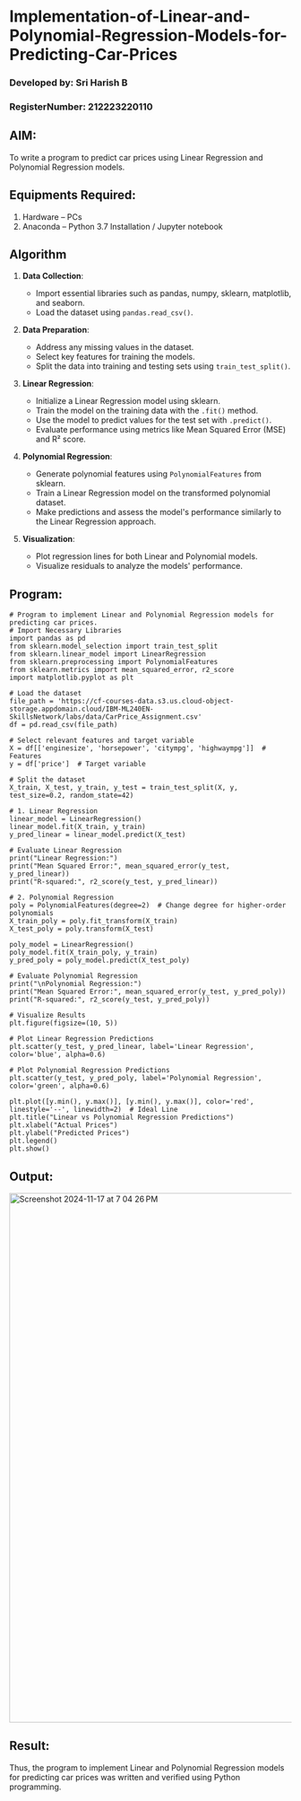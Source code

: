 # Implementation-of-Linear-and-Polynomial-Regression-Models-for-Predicting-Car-Prices
### Developed by: Sri Harish B
### RegisterNumber: 212223220110

## AIM:
To write a program to predict car prices using Linear Regression and Polynomial Regression models.

## Equipments Required:
1. Hardware – PCs
2. Anaconda – Python 3.7 Installation / Jupyter notebook

## Algorithm
1. **Data Collection**:  
   - Import essential libraries such as pandas, numpy, sklearn, matplotlib, and seaborn.  
   - Load the dataset using `pandas.read_csv()`.  

2. **Data Preparation**:  
   - Address any missing values in the dataset.  
   - Select key features for training the models.  
   - Split the data into training and testing sets using `train_test_split()`.  

3. **Linear Regression**:  
   - Initialize a Linear Regression model using sklearn.  
   - Train the model on the training data with the `.fit()` method.  
   - Use the model to predict values for the test set with `.predict()`.  
   - Evaluate performance using metrics like Mean Squared Error (MSE) and R² score.  

4. **Polynomial Regression**:  
   - Generate polynomial features using `PolynomialFeatures` from sklearn.  
   - Train a Linear Regression model on the transformed polynomial dataset.  
   - Make predictions and assess the model's performance similarly to the Linear Regression approach.  

5. **Visualization**:  
   - Plot regression lines for both Linear and Polynomial models.  
   - Visualize residuals to analyze the models' performance.  


## Program:
```
# Program to implement Linear and Polynomial Regression models for predicting car prices.
# Import Necessary Libraries
import pandas as pd
from sklearn.model_selection import train_test_split
from sklearn.linear_model import LinearRegression
from sklearn.preprocessing import PolynomialFeatures
from sklearn.metrics import mean_squared_error, r2_score
import matplotlib.pyplot as plt

# Load the dataset
file_path = 'https://cf-courses-data.s3.us.cloud-object-storage.appdomain.cloud/IBM-ML240EN-SkillsNetwork/labs/data/CarPrice_Assignment.csv'
df = pd.read_csv(file_path)

# Select relevant features and target variable
X = df[['enginesize', 'horsepower', 'citympg', 'highwaympg']]  # Features
y = df['price']  # Target variable

# Split the dataset
X_train, X_test, y_train, y_test = train_test_split(X, y, test_size=0.2, random_state=42)

# 1. Linear Regression
linear_model = LinearRegression()
linear_model.fit(X_train, y_train)
y_pred_linear = linear_model.predict(X_test)

# Evaluate Linear Regression
print("Linear Regression:")
print("Mean Squared Error:", mean_squared_error(y_test, y_pred_linear))
print("R-squared:", r2_score(y_test, y_pred_linear))

# 2. Polynomial Regression
poly = PolynomialFeatures(degree=2)  # Change degree for higher-order polynomials
X_train_poly = poly.fit_transform(X_train)
X_test_poly = poly.transform(X_test)

poly_model = LinearRegression()
poly_model.fit(X_train_poly, y_train)
y_pred_poly = poly_model.predict(X_test_poly)

# Evaluate Polynomial Regression
print("\nPolynomial Regression:")
print("Mean Squared Error:", mean_squared_error(y_test, y_pred_poly))
print("R-squared:", r2_score(y_test, y_pred_poly))

# Visualize Results
plt.figure(figsize=(10, 5))

# Plot Linear Regression Predictions
plt.scatter(y_test, y_pred_linear, label='Linear Regression', color='blue', alpha=0.6)

# Plot Polynomial Regression Predictions
plt.scatter(y_test, y_pred_poly, label='Polynomial Regression', color='green', alpha=0.6)

plt.plot([y.min(), y.max()], [y.min(), y.max()], color='red', linestyle='--', linewidth=2)  # Ideal Line
plt.title("Linear vs Polynomial Regression Predictions")
plt.xlabel("Actual Prices")
plt.ylabel("Predicted Prices")
plt.legend()
plt.show()

```

## Output:
<img width="944" alt="Screenshot 2024-11-17 at 7 04 26 PM" src="https://github.com/user-attachments/assets/889950a9-a9c7-4f06-8bd6-ffc0dced3c93">


## Result:
Thus, the program to implement Linear and Polynomial Regression models for predicting car prices was written and verified using Python programming.
